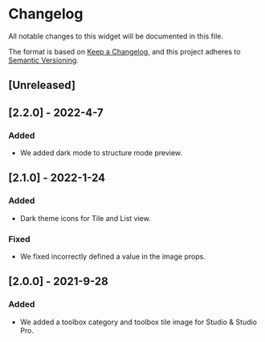 # Changelog

All notable changes to this widget will be documented in this file.

The format is based on [Keep a Changelog](https://keepachangelog.com/en/1.0.0/), and this project adheres to [Semantic Versioning](https://semver.org/spec/v2.0.0.html).

## [Unreleased]

## [2.2.0] - 2022-4-7

### Added

-   We added dark mode to structure mode preview.

## [2.1.0] - 2022-1-24

### Added

-   Dark theme icons for Tile and List view.

### Fixed

-   We fixed incorrectly defined a value in the image props.

## [2.0.0] - 2021-9-28

### Added

-   We added a toolbox category and toolbox tile image for Studio & Studio Pro.
